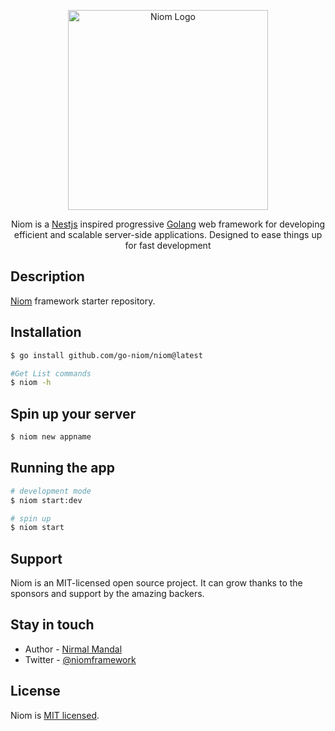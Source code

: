 
<p align="center">
  <a href="http://go-niom.com" target="blank"><img src="https://github.com/go-niom/niom/master/img/niom_logo.png" width="320" alt="Niom Logo" /></a>
</p>


<p align="center">Niom is a <a href="https://github.com/nestjs/nest" target="_blank">Nestjs</a> inspired progressive <a href="https://go.dev" target="_blank">Golang</a> web framework for developing efficient and scalable server-side applications. Designed to ease things up for fast development </p>

## Description

[Niom](https://github.com/niomgo/niom) framework starter repository.

## Installation

  ```bash 
  $ go install github.com/go-niom/niom@latest  

  #Get List commands 
  $ niom -h
  ```

## Spin up your server
 ```bash
 $ niom new appname 
 ```
## Running the app
  ```bash
# development mode
$ niom start:dev

# spin up
$ niom start

```
<!-- ## Test 

```bash 
# unit tests 
$ go test packageName
``` -->

## Support

Niom is an MIT-licensed open source project. It can grow thanks to the sponsors and support by the amazing backers.

## Stay in touch

- Author - [Nirmal Mandal](https://www.linkedin.com/in/nirmal-mandal-275706110)
- Twitter - [@niomframework](https://twitter.com/niomframework)

## License

Niom is [MIT licensed](LICENSE).

